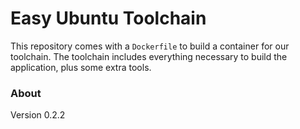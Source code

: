 # Easy Ubuntu Toolchain

This repository comes with a `Dockerfile` to build a container for our toolchain. The toolchain includes everything necessary to build the application, plus some extra tools.

### About

Version 0.2.2
